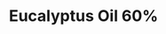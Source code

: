 ---
name: Eucalyptus Oil 60%
title: Eucalyptus Oil 60%
details:
  - detail:
      key: "Cas Number"
      value: "8000-48-4"
  - detail:
      key: "F E M A No"
      value: "2466"
  - detail:
      key: "Optical Rotation"
      value: "0 deg to 10 deg (at 20 deg C)"
  - detail:
      key: "Physical State"
      value: "Liquid"
  - detail:
      key: "Refractive Index"
      value: "1.4580 to 1.4700"
  - detail:
      key: "Eucalyptus Oil"
      value: "60%"
  - detail:
      key: "Aroma"
      value: "Warm, Woody, Spicy"
  - detail:
      key: "Packaging Size"
      value: "5, 25, 200 Kg"
  - detail:
      key: "Packaging Type"
      value: "Can, Barrel"
  - detail:
      key: "Brand"
      value: "Natural Aroma"
showOnHome: false
thumbnail: https://5.imimg.com/data5/SELLER/Default/2021/12/QG/OF/AZ/3823480/eucalyptus-oil-60--500x500.jpg
productImages:
  - https://ucarecdn.com/8213c725-21d0-4ac0-ad5e-c1975c20032b/
category: essential oils
---